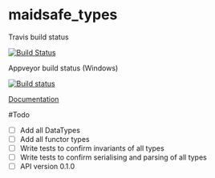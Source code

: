 # maidsafe_types

Travis build status

[![Build Status](https://travis-ci.org/dirvine/maidsafe_types.svg?branch=master)](https://travis-ci.org/dirvine/maidsafe_types)

Appveyor build status (Windows)

[![Build status](https://ci.appveyor.com/api/projects/status/jsuo65sa631h0kav?svg=true)](https://ci.appveyor.com/project/dirvine/maidsafe-types)


[Documentation](http://http://dirvine.github.io/maidsafe_types/maidsafe_types)


#Todo
- [ ] Add all DataTypes
- [ ] Add all functor types
- [ ] Write tests to confirm invariants of all types
- [ ] Write tests to confirm serialising and parsing of all types
- [ ] API version 0.1.0
